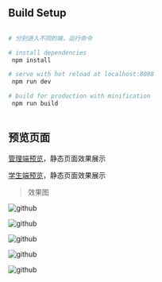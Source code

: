 ## Build Setup
``` bash

# 分别进入不同的端，运行命令

# install dependencies
 npm install

# serve with hot reload at localhost:8088
 npm run dev

# build for production with minification
 npm run build
 
```

## 预览页面

[管理端预览](https://zhangjunpingping.github.io/vue-exam/exam-admin/dist/index.html)，静态页面效果展示

[学生端预览](https://zhangjunpingping.github.io/vue-exam/exam-user/dist/index.html)，静态页面效果展示 


> 效果图

![github](https://zhangjunpingping.github.io/vue-exam/exam-user/static/1.png "图片") 

![github](https://zhangjunpingping.github.io/vue-exam/exam-user/static/2.png "图片")  

![github](https://zhangjunpingping.github.io/vue-exam/exam-user/static/3.png "图片")  

![github](https://zhangjunpingping.github.io/vue-exam/exam-user/static/4.png "图片")  

![github](https://zhangjunpingping.github.io/vue-exam/exam-user/static/5.png "图片")  
